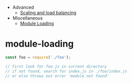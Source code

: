 
* Advanced
  * [Scaling and load balancing](backend/scaling_load_balancing.md)
* Miscellaneous
  * [Module Loading](#module-loading)


# module-loading
```javascript
const foo = require('./foo');

// first look for foo.js in current directory
// if not found, search for index.js in ./foo/index.js
// or else throws out error 'module not found'
```
